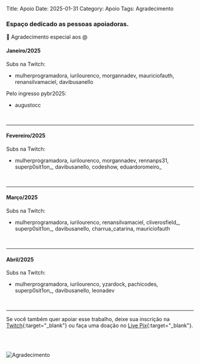 Title: Apoio
Date: 2025-01-31
Category: Apoio
Tags: Agradecimento

### Espaço dedicado as pessoas apoiadoras.
🖤 Agradecimento especial aos @

#### Janeiro/2025
Subs na Twitch:

- mulherprogramadora, iurilourenco, morgannadev, mauriciofauth, renansilvamaciel, davibusanello

Pelo ingresso pybr2025:

- augustocc

<br><hr>

#### Fevereiro/2025
Subs na Twitch:

- mulherprogramadora, iurilourenco, morgannadev, rennanps31, superp0sit1on_, davibusanello, codeshow, eduardoromeiro_

<br><hr>

#### Março/2025
Subs na Twitch:

- mulherprogramadora, iurilourenco, renansilvamaciel, cliverosfield_, superp0sit1on_, davibusanello, charrua_catarina, mauriciofauth

<br><hr>

#### Abril/2025
Subs na Twitch:

- mulherprogramadora, iurilourenco, yzardock, pachicodes, superp0sit1on_, davibusanello, leonadev

<br><hr>

Se você também quer apoiar esse trabalho, deixe sua inscrição na [Twitch](https://www.twitch.tv/bug_elseif){:target="_blank"} ou faça uma doação no [Live Pix](https://livepix.gg/bugs){:target="_blank"}.

<br><br>

![Agradecimento](https://media.licdn.com/dms/image/v2/D4E22AQF_xAkuCtRmhw/feedshare-shrink_2048_1536/B4EZTMHKjoGYAs-/0/1738591218705?e=1741824000&v=beta&t=UxI4F1sa8u-Odnnk3hjkPLMvkmMpqSH-I52Ut-JTBf0)
